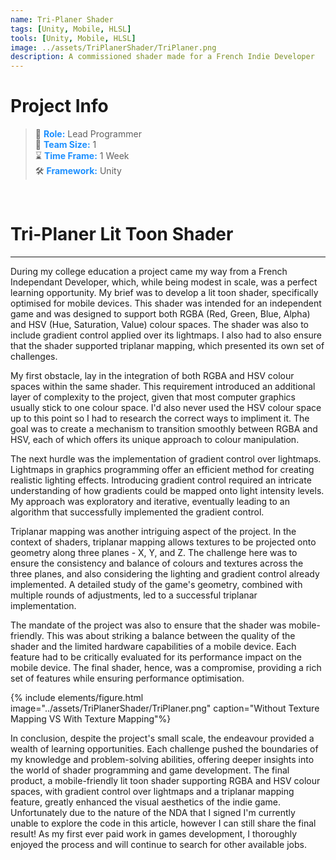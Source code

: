 ```yaml
---
name: Tri-Planer Shader
tags: [Unity, Mobile, HLSL]
tools: [Unity, Mobile, HLSL]
image: ../assets/TriPlanerShader/TriPlaner.png
description: A commissioned shader made for a French Indie Developer
---
```



# **Project Info**

> 👤 <span style="color:dodgerblue">**Role:**</span> Lead Programmer <br>
> 👥 <span style="color:dodgerblue">**Team Size:**</span> 1 <br>
> ⌛ <span style="color:dodgerblue">**Time Frame:**</span> 1 Week <br>
> 🛠️ <span style="color:dodgerblue">**Framework:**</span> Unity <br>

<p>&nbsp;</p>

# **Tri-Planer Lit Toon Shader**

---

During my college education a project came my way from a French Independant Developer, which, while being modest in scale, was a perfect learning opportunity. My brief was to develop a lit toon shader, specifically optimised for mobile devices. This shader was intended for an independent game and was designed to support both RGBA (Red, Green, Blue, Alpha) and HSV (Hue, Saturation, Value) colour spaces. The shader was also to include gradient control applied over its lightmaps. I also had to also ensure that the shader supported triplanar mapping, which presented its own set of challenges.

My first obstacle, lay in the integration of both RGBA and HSV colour spaces within the same shader. This requirement introduced an additional layer of complexity to the project, given that most computer graphics usually stick to one colour space. I'd also never used the HSV colour space up to this point so I had to research the correct ways to impliment it. The goal was to create a mechanism to transition smoothly between RGBA and HSV, each of which offers its unique approach to colour manipulation.

The next hurdle was the implementation of gradient control over lightmaps. Lightmaps in graphics programming offer an efficient method for creating realistic lighting effects. Introducing gradient control required an intricate understanding of how gradients could be mapped onto light intensity levels. My approach was exploratory and iterative, eventually leading to an algorithm that successfully implemented the gradient control.

Triplanar mapping was another intriguing aspect of the project. In the context of shaders, triplanar mapping allows textures to be projected onto geometry along three planes - X, Y, and Z. The challenge here was to ensure the consistency and balance of colours and textures across the three planes, and also considering the lighting and gradient control already implemented. A detailed study of the game's geometry, combined with multiple rounds of adjustments, led to a successful triplanar implementation.

The mandate of the project was also to ensure that the shader was mobile-friendly. This was about striking a balance between the quality of the shader and the limited hardware capabilities of a mobile device. Each feature had to be critically evaluated for its performance impact on the mobile device. The final shader, hence, was a compromise, providing a rich set of features while ensuring performance optimisation.

{% include elements/figure.html image="../assets/TriPlanerShader/TriPlaner.png" caption="Without Texture Mapping VS With Texture Mapping"%}

In conclusion, despite the project's small scale, the endeavour provided a wealth of learning opportunities. Each challenge pushed the boundaries of my knowledge and problem-solving abilities, offering deeper insights into the world of shader programming and game development. The final product, a mobile-friendly lit toon shader supporting RGBA and HSV colour spaces, with gradient control over lightmaps and a triplanar mapping feature, greatly enhanced the visual aesthetics of the indie game. Unfortunately due to the nature of the NDA that I signed I'm currently unable to explore the code in this article, however I can still share the final result! As my first ever paid work in games development, I thoroughly enjoyed the process and will continue to search for other available jobs.
